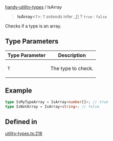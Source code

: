 [handy-utility-types](https://github.com/itsmeid/handy-utility-types/tree/main/docs/README.md) / IsArray

> **IsArray**\<`T`\>: `T` *extends* infer \_[] ? `true` : `false`

Checks if a type is an array.

## Type Parameters

<table>
<thead>
<tr>
<th>Type Parameter</th>
<th>Description</th>
</tr>
</thead>
<tbody>
<tr>
<td>

`T`

</td>
<td>

The type to check.

</td>
</tr>
</tbody>
</table>

## Example

```ts
type IsMyTypeArray = IsArray<number[]>; // true
type IsNotArray = IsArray<string>; // false
```

## Defined in

[utility-types.ts:218](https://github.com/itsmeid/handy-utility-types/blob/361f33ed663ecb70e7a5632aeff8b3063307bcd0/lib/modular/utility-types.ts#L218)
